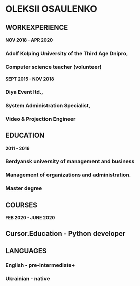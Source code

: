# OLEKSII OSAULENKO

## WORKEXPERIENCE

#### NOV 2018 - APR 2020
### Adolf Kolping University of the Third Age Dnipro,
### Computer science teacher (volunteer)

#### SEPT 2015 - NOV 2018
### Diya Event ltd.,
### System Administration Specialist,
### Video & Projection Engineer

## EDUCATION

#### 2011 - 2016
### Berdyansk university of management and business
### Management of organizations and administration.
### Master degree

## COURSES

#### FEB 2020 - JUNE 2020
## Cursor.Education - Python developer

## LANGUAGES
### English - pre-intermediate+
### Ukrainian - native

